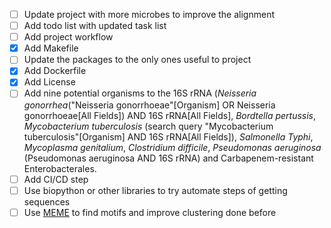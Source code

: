 - [ ] Update project with more microbes to improve the alignment
- [ ] Add todo list with updated task list
- [ ] Add project workflow
- [x] Add Makefile
- [ ] Update the packages to the only ones useful to project
- [x] Add Dockerfile
- [x] Add License
- [ ] Add nine potential organisms to the 16S rRNA (*Neisseria gonorrhea*("Neisseria gonorrhoeae"[Organism] OR Neisseria gonorrhoeae[All Fields]) AND 16S rRNA[All Fields], *Bordtella pertussis*, *Mycobacterium tuberculosis* (search query "Mycobacterium tuberculosis"[Organism] AND 16S rRNA[All Fields]), *Salmonella Typhi*, *Mycoplasma genitalium*, *Clostridium difficile*, *Pseudomonas aeruginosa* (Pseudomonas aeruginosa AND 16S rRNA) and Carbapenem-resistant Enterobacterales.
- [ ] Add CI/CD step
- [ ] Use biopython or other libraries to try automate steps of getting sequences
- [ ] Use [MEME](https://rosalind.info/glossary/meme/) to find motifs and improve clustering done before
